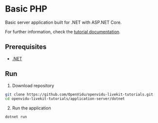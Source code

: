 # Basic PHP

Basic server application built for .NET with ASP.NET Core.

For further information, check the [tutorial documentation](https://livekit-tutorials.openvidu.io/tutorials/application-server/dotnet/).

## Prerequisites

-   [.NET](https://dotnet.microsoft.com/en-us/download)

## Run

1. Download repository

```bash
git clone https://github.com/OpenVidu/openvidu-livekit-tutorials.git
cd openvidu-livekit-tutorials/application-server/dotnet
```

2. Run the application

```bash
dotnet run
```
